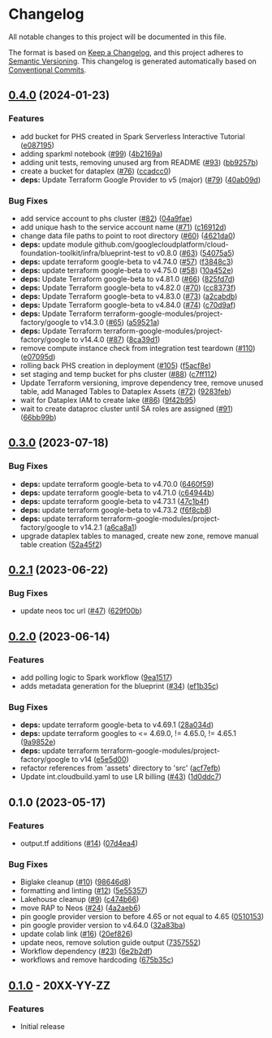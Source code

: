 # Changelog

All notable changes to this project will be documented in this file.

The format is based on
[Keep a Changelog](https://keepachangelog.com/en/1.0.0/),
and this project adheres to
[Semantic Versioning](https://semver.org/spec/v2.0.0.html).
This changelog is generated automatically based on [Conventional Commits](https://www.conventionalcommits.org/en/v1.0.0/).

## [0.4.0](https://github.com/GoogleCloudPlatform/terraform-google-analytics-lakehouse/compare/v0.3.0...v0.4.0) (2024-01-23)


### Features

* add bucket for PHS created in Spark Serverless Interactive Tutorial ([e087195](https://github.com/GoogleCloudPlatform/terraform-google-analytics-lakehouse/commit/e08719526836af1e4197ef55005b3291920b7909))
* adding sparkml notebook ([#99](https://github.com/GoogleCloudPlatform/terraform-google-analytics-lakehouse/issues/99)) ([4b2169a](https://github.com/GoogleCloudPlatform/terraform-google-analytics-lakehouse/commit/4b2169a11be058d495884a4ee455f49ef109b754))
* adding unit tests, removing unused arg from README ([#93](https://github.com/GoogleCloudPlatform/terraform-google-analytics-lakehouse/issues/93)) ([bb9257b](https://github.com/GoogleCloudPlatform/terraform-google-analytics-lakehouse/commit/bb9257b975d7b9635cb249f1a3867c5c0a14369b))
* create a bucket for dataplex ([#76](https://github.com/GoogleCloudPlatform/terraform-google-analytics-lakehouse/issues/76)) ([ccadcc0](https://github.com/GoogleCloudPlatform/terraform-google-analytics-lakehouse/commit/ccadcc0667d1b3e81f7f093c2a0acc83e567120a))
* **deps:** Update Terraform Google Provider to v5 (major) ([#79](https://github.com/GoogleCloudPlatform/terraform-google-analytics-lakehouse/issues/79)) ([40ab09d](https://github.com/GoogleCloudPlatform/terraform-google-analytics-lakehouse/commit/40ab09d2006f6052740afffc5df7cdaf06352c16))


### Bug Fixes

* add service account to phs cluster ([#82](https://github.com/GoogleCloudPlatform/terraform-google-analytics-lakehouse/issues/82)) ([04a9fae](https://github.com/GoogleCloudPlatform/terraform-google-analytics-lakehouse/commit/04a9fae8e4f1bb9cbe1a420bb9c89c79d1849ddb))
* add unique hash to the service account name ([#71](https://github.com/GoogleCloudPlatform/terraform-google-analytics-lakehouse/issues/71)) ([c16912d](https://github.com/GoogleCloudPlatform/terraform-google-analytics-lakehouse/commit/c16912d7c3d182671dceac4067ba196aa814948a))
* change data file paths to point to root directory ([#60](https://github.com/GoogleCloudPlatform/terraform-google-analytics-lakehouse/issues/60)) ([4621da0](https://github.com/GoogleCloudPlatform/terraform-google-analytics-lakehouse/commit/4621da033d56f88bb0c03948b1c2e0c5108c297d))
* **deps:** update module github.com/googlecloudplatform/cloud-foundation-toolkit/infra/blueprint-test to v0.8.0 ([#63](https://github.com/GoogleCloudPlatform/terraform-google-analytics-lakehouse/issues/63)) ([54075a5](https://github.com/GoogleCloudPlatform/terraform-google-analytics-lakehouse/commit/54075a59ef58fe8a156cac8f36f295ee149125a2))
* **deps:** update terraform google-beta to v4.74.0 ([#57](https://github.com/GoogleCloudPlatform/terraform-google-analytics-lakehouse/issues/57)) ([f3848c3](https://github.com/GoogleCloudPlatform/terraform-google-analytics-lakehouse/commit/f3848c3a71518930b94c582406d3100a0e29bcde))
* **deps:** update terraform google-beta to v4.75.0 ([#58](https://github.com/GoogleCloudPlatform/terraform-google-analytics-lakehouse/issues/58)) ([10a452e](https://github.com/GoogleCloudPlatform/terraform-google-analytics-lakehouse/commit/10a452e4f0e612f4ce63deb7559fc4c45bed3be0))
* **deps:** Update Terraform google-beta to v4.81.0 ([#66](https://github.com/GoogleCloudPlatform/terraform-google-analytics-lakehouse/issues/66)) ([825fd7d](https://github.com/GoogleCloudPlatform/terraform-google-analytics-lakehouse/commit/825fd7d163e361711c7a23c14b68b65125def50a))
* **deps:** Update Terraform google-beta to v4.82.0 ([#70](https://github.com/GoogleCloudPlatform/terraform-google-analytics-lakehouse/issues/70)) ([cc8373f](https://github.com/GoogleCloudPlatform/terraform-google-analytics-lakehouse/commit/cc8373fdda84690982c6c928480d67dfacb3d979))
* **deps:** Update Terraform google-beta to v4.83.0 ([#73](https://github.com/GoogleCloudPlatform/terraform-google-analytics-lakehouse/issues/73)) ([a2cabdb](https://github.com/GoogleCloudPlatform/terraform-google-analytics-lakehouse/commit/a2cabdb10ec92242f8d17c72f8734a47937fa7e6))
* **deps:** Update Terraform google-beta to v4.84.0 ([#74](https://github.com/GoogleCloudPlatform/terraform-google-analytics-lakehouse/issues/74)) ([c70d9af](https://github.com/GoogleCloudPlatform/terraform-google-analytics-lakehouse/commit/c70d9af5958fd6a6a792f1ebeee542b2f21ddb1b))
* **deps:** Update Terraform terraform-google-modules/project-factory/google to v14.3.0 ([#65](https://github.com/GoogleCloudPlatform/terraform-google-analytics-lakehouse/issues/65)) ([a59521a](https://github.com/GoogleCloudPlatform/terraform-google-analytics-lakehouse/commit/a59521a0f7017cee43f166677ab50546245504e2))
* **deps:** Update Terraform terraform-google-modules/project-factory/google to v14.4.0 ([#87](https://github.com/GoogleCloudPlatform/terraform-google-analytics-lakehouse/issues/87)) ([8ca39d1](https://github.com/GoogleCloudPlatform/terraform-google-analytics-lakehouse/commit/8ca39d18d09f6c0e5e08faa9ee5392b857d7fd96))
* remove compute instance check from integration test teardown ([#110](https://github.com/GoogleCloudPlatform/terraform-google-analytics-lakehouse/issues/110)) ([e07095d](https://github.com/GoogleCloudPlatform/terraform-google-analytics-lakehouse/commit/e07095df965d032a8d64f83fa5511f442cc9c433))
* rolling back PHS creation in deployment ([#105](https://github.com/GoogleCloudPlatform/terraform-google-analytics-lakehouse/issues/105)) ([f5acf8e](https://github.com/GoogleCloudPlatform/terraform-google-analytics-lakehouse/commit/f5acf8e9289422c549ea0243f0db5f8d3972399b))
* set staging and temp bucket for phs cluster ([#88](https://github.com/GoogleCloudPlatform/terraform-google-analytics-lakehouse/issues/88)) ([c7ff112](https://github.com/GoogleCloudPlatform/terraform-google-analytics-lakehouse/commit/c7ff1121a5a38645531c3eb44201c08bb6407713))
* Update Terraform versioning, improve dependency tree, remove unused table, add Managed Tables to Dataplex Assets ([#72](https://github.com/GoogleCloudPlatform/terraform-google-analytics-lakehouse/issues/72)) ([9283feb](https://github.com/GoogleCloudPlatform/terraform-google-analytics-lakehouse/commit/9283febc691cb313b97adc242dc38605dc3976d4))
* wait for Dataplex IAM to create lake ([#86](https://github.com/GoogleCloudPlatform/terraform-google-analytics-lakehouse/issues/86)) ([9f42b95](https://github.com/GoogleCloudPlatform/terraform-google-analytics-lakehouse/commit/9f42b95015f6bb65ee67c9b5ada2e06a8b9a3274))
* wait to create dataproc cluster until SA roles are assigned ([#91](https://github.com/GoogleCloudPlatform/terraform-google-analytics-lakehouse/issues/91)) ([66bb99b](https://github.com/GoogleCloudPlatform/terraform-google-analytics-lakehouse/commit/66bb99b2be3801abe86220f0a331c18b29bbe577))

## [0.3.0](https://github.com/GoogleCloudPlatform/terraform-google-analytics-lakehouse/compare/v0.2.1...v0.3.0) (2023-07-18)


### Bug Fixes

* **deps:** update terraform google-beta to v4.70.0 ([6460f59](https://github.com/GoogleCloudPlatform/terraform-google-analytics-lakehouse/commit/6460f59c1bd6464dbb46b5561ee4ffa0109f75ff))
* **deps:** update terraform google-beta to v4.71.0 ([c64944b](https://github.com/GoogleCloudPlatform/terraform-google-analytics-lakehouse/commit/c64944b1a7e3c73c87bb0bcb49696cc9b8693084))
* **deps:** update terraform google-beta to v4.73.1 ([47c1b4f](https://github.com/GoogleCloudPlatform/terraform-google-analytics-lakehouse/commit/47c1b4f60367404c303c945d3b5dd46a0a378815))
* **deps:** update terraform google-beta to v4.73.2 ([f6f8cb8](https://github.com/GoogleCloudPlatform/terraform-google-analytics-lakehouse/commit/f6f8cb836f6d2d67ba775b795778b754893bcca0))
* **deps:** update terraform terraform-google-modules/project-factory/google to v14.2.1 ([a6ca8a1](https://github.com/GoogleCloudPlatform/terraform-google-analytics-lakehouse/commit/a6ca8a13dc0dbfc79683c5e43b43593957407064))
* upgrade dataplex tables to managed, create new zone, remove manual table creation ([52a45f2](https://github.com/GoogleCloudPlatform/terraform-google-analytics-lakehouse/commit/52a45f2aee107dfd6fde04ce92e77cf7b61c4e5c))

## [0.2.1](https://github.com/GoogleCloudPlatform/terraform-google-analytics-lakehouse/compare/v0.2.0...v0.2.1) (2023-06-22)


### Bug Fixes

* update neos toc url ([#47](https://github.com/GoogleCloudPlatform/terraform-google-analytics-lakehouse/issues/47)) ([629f00b](https://github.com/GoogleCloudPlatform/terraform-google-analytics-lakehouse/commit/629f00b679faf1f29c676514f0ef7869c7b9ee8a))

## [0.2.0](https://github.com/GoogleCloudPlatform/terraform-google-analytics-lakehouse/compare/v0.1.0...v0.2.0) (2023-06-14)


### Features

* add polling logic to Spark workflow ([9ea1517](https://github.com/GoogleCloudPlatform/terraform-google-analytics-lakehouse/commit/9ea151703ccdfb13998d1220f29885a55aeae547))
* adds metadata generation for the blueprint ([#34](https://github.com/GoogleCloudPlatform/terraform-google-analytics-lakehouse/issues/34)) ([ef1b35c](https://github.com/GoogleCloudPlatform/terraform-google-analytics-lakehouse/commit/ef1b35cf28d897cae3beff4dd4200617be902d20))


### Bug Fixes

* **deps:** update terraform google-beta to v4.69.1 ([28a034d](https://github.com/GoogleCloudPlatform/terraform-google-analytics-lakehouse/commit/28a034d2115a0982ed3b5df02e7f91be696e8e33))
* **deps:** update terraform googles to &lt;= 4.69.0, != 4.65.0, != 4.65.1 ([9a9852e](https://github.com/GoogleCloudPlatform/terraform-google-analytics-lakehouse/commit/9a9852e7084ae0d3e0699437ea8ec78817f33104))
* **deps:** update terraform terraform-google-modules/project-factory/google to v14 ([e5e5d00](https://github.com/GoogleCloudPlatform/terraform-google-analytics-lakehouse/commit/e5e5d00774ee5f7881b799fbb4ad435094b3087c))
* refactor references from 'assets' directory to 'src' ([acf7efb](https://github.com/GoogleCloudPlatform/terraform-google-analytics-lakehouse/commit/acf7efba619230102e7691778ab69e47facc27aa))
* Update int.cloudbuild.yaml to use LR billing ([#43](https://github.com/GoogleCloudPlatform/terraform-google-analytics-lakehouse/issues/43)) ([1d0ddc7](https://github.com/GoogleCloudPlatform/terraform-google-analytics-lakehouse/commit/1d0ddc78ec473c7ca2c0863a9abdf1da2edc15f7))

## 0.1.0 (2023-05-17)


### Features

* output.tf additions ([#14](https://github.com/GoogleCloudPlatform/terraform-google-analytics-lakehouse/issues/14)) ([07d4ea4](https://github.com/GoogleCloudPlatform/terraform-google-analytics-lakehouse/commit/07d4ea4afd488c5df6899529fb60556a93aaaca7))


### Bug Fixes

* Biglake cleanup ([#10](https://github.com/GoogleCloudPlatform/terraform-google-analytics-lakehouse/issues/10)) ([98646d8](https://github.com/GoogleCloudPlatform/terraform-google-analytics-lakehouse/commit/98646d8f305554749f5afd7ab46e790f97d527fd))
* formatting and linting ([#12](https://github.com/GoogleCloudPlatform/terraform-google-analytics-lakehouse/issues/12)) ([5e55357](https://github.com/GoogleCloudPlatform/terraform-google-analytics-lakehouse/commit/5e553573532115bd7888600dc0c1565f79ef5b53))
* Lakehouse cleanup ([#9](https://github.com/GoogleCloudPlatform/terraform-google-analytics-lakehouse/issues/9)) ([c474b66](https://github.com/GoogleCloudPlatform/terraform-google-analytics-lakehouse/commit/c474b665018babe96ab897a1a338b703ac0a3b95))
* move RAP to Neos ([#24](https://github.com/GoogleCloudPlatform/terraform-google-analytics-lakehouse/issues/24)) ([4a2aeb6](https://github.com/GoogleCloudPlatform/terraform-google-analytics-lakehouse/commit/4a2aeb60a32f4bc79d08f008ad69bf2bc03a3792))
* pin google provider version to before 4.65 or not equal to 4.65 ([0510153](https://github.com/GoogleCloudPlatform/terraform-google-analytics-lakehouse/commit/0510153a1849ff5f134a28cb7569f2970c142e93))
* pin google provider version to v4.64.0 ([32a83ba](https://github.com/GoogleCloudPlatform/terraform-google-analytics-lakehouse/commit/32a83bac28f6c50de009d15333cc3ac61fc5be0a))
* update colab link ([#16](https://github.com/GoogleCloudPlatform/terraform-google-analytics-lakehouse/issues/16)) ([20ef826](https://github.com/GoogleCloudPlatform/terraform-google-analytics-lakehouse/commit/20ef8266bd0c70f35625008c3806a33099ded396))
* update neos, remove solution guide output ([7357552](https://github.com/GoogleCloudPlatform/terraform-google-analytics-lakehouse/commit/735755295278b6c89cc9dbbe811f109bf96d8b52))
* Workflow dependency ([#23](https://github.com/GoogleCloudPlatform/terraform-google-analytics-lakehouse/issues/23)) ([6e2b2df](https://github.com/GoogleCloudPlatform/terraform-google-analytics-lakehouse/commit/6e2b2df7eba67ac2403da0a80c85a5ae99e067e9))
* workflows and remove hardcoding ([675b35c](https://github.com/GoogleCloudPlatform/terraform-google-analytics-lakehouse/commit/675b35ce15db043204dd4bcfaa73faffe2933164))

## [0.1.0](https://github.com/terraform-google-modules/terraform-google-/releases/tag/v0.1.0) - 20XX-YY-ZZ

### Features

- Initial release

[0.1.0]: https://github.com/terraform-google-modules/terraform-google-/releases/tag/v0.1.0
